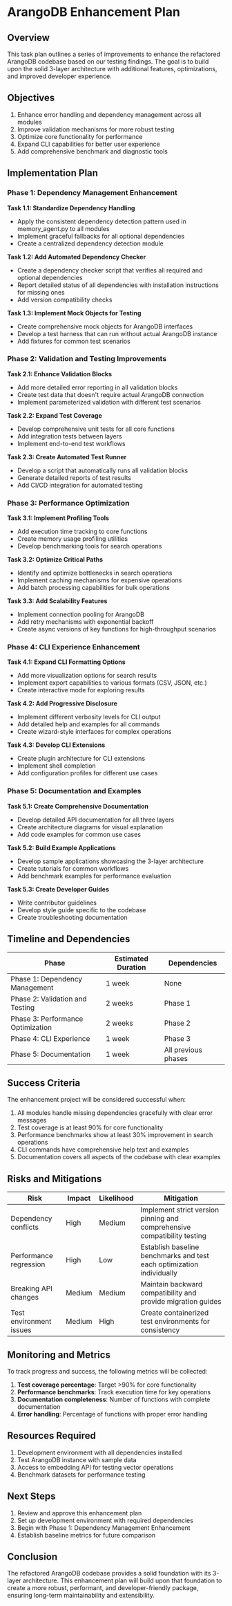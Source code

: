 # ArangoDB Enhancement Plan

## Overview

This task plan outlines a series of improvements to enhance the refactored ArangoDB codebase based on our testing findings. The goal is to build upon the solid 3-layer architecture with additional features, optimizations, and improved developer experience.

## Objectives

1. Enhance error handling and dependency management across all modules
2. Improve validation mechanisms for more robust testing
3. Optimize core functionality for performance
4. Expand CLI capabilities for better user experience
5. Add comprehensive benchmark and diagnostic tools

## Implementation Plan

### Phase 1: Dependency Management Enhancement

**Task 1.1: Standardize Dependency Handling**
- Apply the consistent dependency detection pattern used in memory_agent.py to all modules
- Implement graceful fallbacks for all optional dependencies
- Create a centralized dependency detection module

**Task 1.2: Add Automated Dependency Checker**
- Create a dependency checker script that verifies all required and optional dependencies
- Report detailed status of all dependencies with installation instructions for missing ones
- Add version compatibility checks

**Task 1.3: Implement Mock Objects for Testing**
- Create comprehensive mock objects for ArangoDB interfaces
- Develop a test harness that can run without actual ArangoDB instance
- Add fixtures for common test scenarios

### Phase 2: Validation and Testing Improvements

**Task 2.1: Enhance Validation Blocks**
- Add more detailed error reporting in all validation blocks
- Create test data that doesn't require actual ArangoDB connection
- Implement parameterized validation with different test scenarios

**Task 2.2: Expand Test Coverage**
- Develop comprehensive unit tests for all core functions
- Add integration tests between layers
- Implement end-to-end test workflows

**Task 2.3: Create Automated Test Runner**
- Develop a script that automatically runs all validation blocks
- Generate detailed reports of test results
- Add CI/CD integration for automated testing

### Phase 3: Performance Optimization

**Task 3.1: Implement Profiling Tools**
- Add execution time tracking to core functions
- Create memory usage profiling utilities
- Develop benchmarking tools for search operations

**Task 3.2: Optimize Critical Paths**
- Identify and optimize bottlenecks in search operations
- Implement caching mechanisms for expensive operations
- Add batch processing capabilities for bulk operations

**Task 3.3: Add Scalability Features**
- Implement connection pooling for ArangoDB
- Add retry mechanisms with exponential backoff
- Create async versions of key functions for high-throughput scenarios

### Phase 4: CLI Experience Enhancement

**Task 4.1: Expand CLI Formatting Options**
- Add more visualization options for search results
- Implement export capabilities to various formats (CSV, JSON, etc.)
- Create interactive mode for exploring results

**Task 4.2: Add Progressive Disclosure**
- Implement different verbosity levels for CLI output
- Add detailed help and examples for all commands
- Create wizard-style interfaces for complex operations

**Task 4.3: Develop CLI Extensions**
- Create plugin architecture for CLI extensions
- Implement shell completion
- Add configuration profiles for different use cases

### Phase 5: Documentation and Examples

**Task 5.1: Create Comprehensive Documentation**
- Develop detailed API documentation for all three layers
- Create architecture diagrams for visual explanation
- Add code examples for common use cases

**Task 5.2: Build Example Applications**
- Develop sample applications showcasing the 3-layer architecture
- Create tutorials for common workflows
- Add benchmark examples for performance evaluation

**Task 5.3: Create Developer Guides**
- Write contributor guidelines
- Develop style guide specific to the codebase
- Create troubleshooting documentation

## Timeline and Dependencies

| Phase | Estimated Duration | Dependencies |
|-------|-------------------|--------------|
| Phase 1: Dependency Management | 1 week | None |
| Phase 2: Validation and Testing | 2 weeks | Phase 1 |
| Phase 3: Performance Optimization | 2 weeks | Phase 2 |
| Phase 4: CLI Experience | 1 week | Phase 3 |
| Phase 5: Documentation | 1 week | All previous phases |

## Success Criteria

The enhancement project will be considered successful when:

1. All modules handle missing dependencies gracefully with clear error messages
2. Test coverage is at least 90% for core functionality
3. Performance benchmarks show at least 30% improvement in search operations
4. CLI commands have comprehensive help text and examples
5. Documentation covers all aspects of the codebase with clear examples

## Risks and Mitigations

| Risk | Impact | Likelihood | Mitigation |
|------|--------|------------|------------|
| Dependency conflicts | High | Medium | Implement strict version pinning and comprehensive compatibility testing |
| Performance regression | High | Low | Establish baseline benchmarks and test each optimization individually |
| Breaking API changes | Medium | Medium | Maintain backward compatibility and provide migration guides |
| Test environment issues | Medium | High | Create containerized test environments for consistency |

## Monitoring and Metrics

To track progress and success, the following metrics will be collected:

1. **Test coverage percentage**: Target >90% for core functionality
2. **Performance benchmarks**: Track execution time for key operations
3. **Documentation completeness**: Number of functions with complete documentation
4. **Error handling**: Percentage of functions with proper error handling

## Resources Required

1. Development environment with all dependencies installed
2. Test ArangoDB instance with sample data
3. Access to embedding API for testing vector operations
4. Benchmark datasets for performance testing

## Next Steps

1. Review and approve this enhancement plan
2. Set up development environment with required dependencies
3. Begin with Phase 1: Dependency Management Enhancement
4. Establish baseline metrics for future comparison

## Conclusion

The refactored ArangoDB codebase provides a solid foundation with its 3-layer architecture. This enhancement plan will build upon that foundation to create a more robust, performant, and developer-friendly package, ensuring long-term maintainability and extensibility.